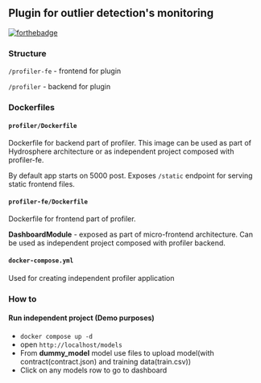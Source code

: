 ## Plugin for outlier detection's monitoring

[![forthebadge](https://forthebadge.com/images/badges/60-percent-of-the-time-works-every-time.svg)](https://forthebadge.com)


### Structure
```/profiler-fe``` - frontend for plugin

```/profiler``` - backend for plugin


### Dockerfiles

#### ```profiler/Dockerfile``` 
Dockerfile for backend part of profiler.
This image can be used as part of Hydrosphere architecture or as independent project composed with profiler-fe.

By default app starts on 5000 post.
Exposes ```/static``` endpoint for serving static frontend files.


#### ```profiler-fe/Dockerfile```
Dockerfile for frontend part of profiler.

**DashboardModule** - exposed as part of micro-frontend architecture.
Can be used as independent project composed with profiler backend.

#### ```docker-compose.yml```
Used for creating independent profiler application

### How to

#### Run independent project (Demo purposes)
* ```docker compose up -d```
* open ```http://localhost/models``` 
* From **dummy_model**  model use files to upload model(with contract(contract.json) and training data(train.csv))
* Click on any models row to go to dashboard

